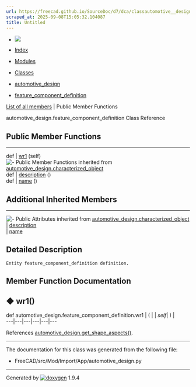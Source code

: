 ```yaml
---
url: https://freecad.github.io/SourceDoc/d7/dca/classautomotive__design_1_1feature__component__definition.html
scraped_at: 2025-09-08T15:05:32.104087
title: Untitled
---
```


  * [ ![](https://www.freecad.org/svg/logo-freecad.svg) ](https://freecadweb.org "FreeCAD")
  * [Index](../../index.html "Index")
  * [Modules](../../modules.html "Modules list")
  * [Classes](../../annotated.html "Annotated list")

  * [automotive_design](../../d4/ddf/namespaceautomotive__design.html)
  * [feature_component_definition](../../d7/dca/classautomotive__design_1_1feature__component__definition.html)

[List of all members](../../d3/d3c/classautomotive__design_1_1feature__component__definition-members.html) | Public Member Functions

automotive_design.feature_component_definition Class Reference

##  Public Member Functions  
  
---  
def | [wr1](../../d7/dca/classautomotive__design_1_1feature__component__definition.html#ab9a49e674ce5a51394b8eb66203e38db) (self)  
![-](../../closed.png) Public Member Functions inherited from
[automotive_design.characterized_object](../../db/d3b/classautomotive__design_1_1characterized__object.html)  
def | [description](../../db/d3b/classautomotive__design_1_1characterized__object.html#a17dd543300fffba362a4b2e5730ae6b7) ()  
def | [name](../../db/d3b/classautomotive__design_1_1characterized__object.html#a6d89b5ffa630d8ea73bc698b0afa41de) ()  
  
##  Additional Inherited Members  
  
---  
![-](../../closed.png) Public Attributes inherited from
[automotive_design.characterized_object](../../db/d3b/classautomotive__design_1_1characterized__object.html)  
|
[description](../../db/d3b/classautomotive__design_1_1characterized__object.html#a4839bffcdba4a07cdadd0d2c64b0012b)  
|
[name](../../db/d3b/classautomotive__design_1_1characterized__object.html#afeb3fe7e8a6ac29d07dfeaf631417d8f)  
  
## Detailed Description

    
    
    Entity feature_component_definition definition.

## Member Function Documentation

## ◆ wr1()

def automotive_design.feature_component_definition.wr1  | ( |  | _self_| ) |   
---|---|---|---|---|---  
  
References
[automotive_design.get_shape_aspects()](../../d4/ddf/namespaceautomotive__design.html#a165f8026646914e586c95cbeef21af17).

* * *

The documentation for this class was generated from the following file:

  * FreeCAD/src/Mod/Import/App/automotive_design.py

* * *

Generated by
[![doxygen](../../doxygen.svg)](https://www.doxygen.org/index.html) 1.9.4

